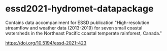 # essd2021-hydromet-datapackage 
Contains data accompaniment for ESSD publication "High-resolution streamflow and weather data (2013-2019) for seven small coastal watersheds in the Northeast Pacific coastal temperate rainforest, Canada."

https://doi.org/10.5194/essd-2021-423